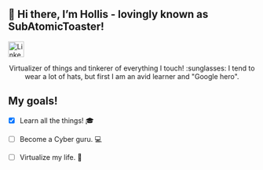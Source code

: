 ## 👋 Hi there, I’m Hollis - lovingly known as SubAtomicToaster!


<p align="left">
  <a href="https://www.linkedin.com/in/henderson-hollis/"><img alt="LinkedIn" title="LinkedIn" height="32" width="32" src="https://unpkg.com/simple-icons@latest/icons/linkedin.svg"></a>
</p>


<p align="center">
Virtualizer of things and tinkerer of everything I touch! :sunglasses: I tend to wear a lot of hats, but first I am an avid learner and "Google hero". 
</p>

## My goals! 
- [x] Learn all the things! :mortar_board:

- [ ] Become a Cyber guru. :computer:

- [ ] Virtualize my life. :file_folder:


